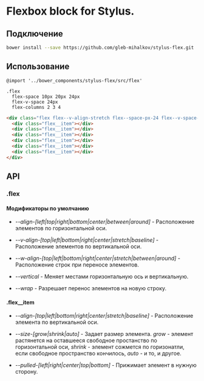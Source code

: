 # Flexbox block for Stylus.

## Подключение

```bash
bower install --save https://github.com/gleb-mihalkov/stylus-flex.git
```

## Использование

```stylus
@import '../bower_components/stylus-flex/src/flex'

.flex
  flex-space 10px 20px 24px
  flex-v-space 24px
  flex-columns 2 3 4
```

```html
<div class="flex flex--v-align-stretch flex--space-px-24 flex--v-space-px-24 flex--columns-3">
  <div class="flex__item"></div>
  <div class="flex__item"></div>
  <div class="flex__item"></div>
  <div class="flex__item"></div>
  <div class="flex__item"></div>
  <div class="flex__item"></div>
</div>
```

## API

### .flex

#### Модификаторы по умолчанию

* *--align-[left|top|right|bottom|center|between|around]* - Расположение элементов по горизонтальной оси.

* *--v-align-[top|left|bottom|right|center|stretch|baseline]* - Расположение элементов по вертикальной оси.

* *--w-align-[top|left|bottom|right|center|stretch|between|around]* - Расположение строк при переносе элементов.

* *--vertical* - Меняет местами горизонтальную ось и вертикальную.

* *--wrap* - Разрешает перенос элементов на новую строку.

#### .flex__item

* *--align-[top|left|bottom|right|center|stretch|baseline]* - Расположение элемента по вертикальной оси.

* *--size-[grow|shrink|auto]* - Задает размер элемента. *grow* - элемент растянется на оставшееся свободное простанство по горизонтальной оси, *shrink* - элемент сожмется по горизонатли, если свободное пространство кончилось, *auto* - и то, и другое.

* *--pulled-[left|right|center|top|bottom]* - Прижимает элемент в нужную сторону.